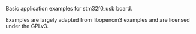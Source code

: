 Basic application examples for stm32f0_usb board.

Examples are largely adapted from libopencm3 examples and are licensed under the GPLv3.
